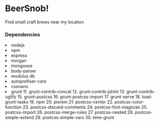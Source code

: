 # BeerSnob!
Find small craft brews near my location

### Dependencies

<li> nodejs
<li> npm
<li> express
<li> morgan
<li> mongoose
<li> body-parser
<li> modulus db
<li> autoprefixer-core
<li> cssnano
<li> grunt
11. grunt-contrib-concat
12. grunt-contrib-jshint
13. grunt-contrib-uglify
15. grunt-postcss
16. grunt-postcss-import
17. grunt-serve
18. load-grunt-tasks
19. npm
20. pixrem
21. postcss-center
22. postcss-color-function
23. postcss-discard-comments
24. postcss-font-magician
25. postcss-import
26. postcss-merge-rules
27. postcss-nested
28. postcss-simple-extend
29. postcss-simple-vars
30. time-grunt